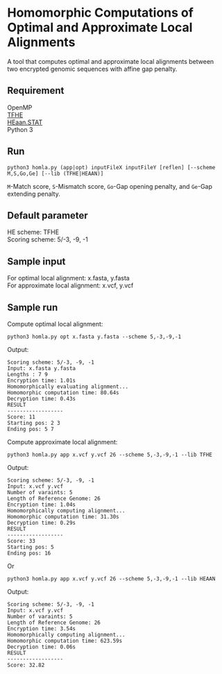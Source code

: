 # Homomorphic Computations of Optimal and Approximate Local Alignments

A tool that computes optimal and approximate local alignments between two encrypted genomic sequences with affine gap penalty.

## Requirement

OpenMP<br/>
[TFHE](https://tfhe.github.io/)<br/>
[HEaan.STAT](https://www.cryptolab.co.kr/eng/product/heaan.php)<br/>
Python 3

## Run

```
python3 homla.py (app|opt) inputFileX inputFileY [reflen] [--scheme M,S,Go,Ge] [--lib (TFHE|HEAAN)]
```

`M`-Match score, `S`-Mismatch score, `Go`-Gap opening penalty, and `Ge`-Gap extending penalty.

## Default parameter

HE scheme: TFHE<br/>
Scoring scheme: 5/-3, -9, -1

## Sample input

For optimal local alignment: x.fasta, y.fasta<br/>
For approximate local alignment: x.vcf, y.vcf

## Sample run

Compute optimal local alignment:

```
python3 homla.py opt x.fasta y.fasta --scheme 5,-3,-9,-1
```

Output:

```
Scoring scheme: 5/-3, -9, -1
Input: x.fasta y.fasta
Lengths : 7 9
Encryption time: 1.01s
Homomorphically evaluating alignment...
Homomorphic computation time: 80.64s
Decryption time: 0.43s
RESULT
------------------
Score: 11
Starting pos: 2 3
Ending pos: 5 7
```

Compute approximate local alignment:

```
python3 homla.py app x.vcf y.vcf 26 --scheme 5,-3,-9,-1 --lib TFHE
```

Output:

```
Scoring scheme: 5/-3, -9, -1
Input: x.vcf y.vcf
Number of varaints: 5
Length of Reference Genome: 26
Encryption time: 1.04s
Homomorphically computing alignment...
Homomorphic computation time: 31.30s
Decryption time: 0.29s
RESULT
------------------
Score: 33
Starting pos: 5
Ending pos: 16
```

Or

```
python3 homla.py app x.vcf y.vcf 26 --scheme 5,-3,-9,-1 --lib HEAAN
```

Output:

```
Scoring scheme: 5/-3, -9, -1
Input: x.vcf y.vcf
Number of varaints: 5
Length of Reference Genome: 26
Encryption time: 3.54s
Homomorphically computing alignment...
Homomorphic computation time: 623.59s
Decryption time: 0.06s
RESULT
------------------
Score: 32.82
```

